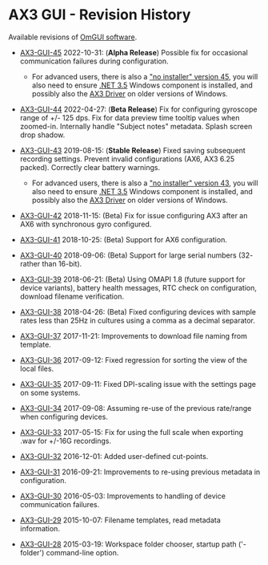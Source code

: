 # AX3 GUI - Revision History

Available revisions of [OmGUI software](https://github.com/digitalinteraction/openmovement/wiki/AX3-GUI).

* [AX3-GUI-45](AX3-GUI-45.zip?raw=true) 2022-10-31: (**Alpha Release**) Possible fix for occasional communication failures during configuration.

  * For advanced users, there is also a ["no installer" version 45](AX3-GUI-45-no-install.zip), you will also need to ensure [.NET 3.5](https://learn.microsoft.com/en-us/dotnet/framework/install/dotnet-35-windows) Windows component is installed, and possibly also the [AX3 Driver](AX3-Driver-Win-5.zip) on older versions of Windows. 

* [AX3-GUI-44](AX3-GUI-44.zip?raw=true) 2022-04-27: (**Beta Release**) Fix for configuring gyroscope range of +/- 125 dps. Fix for data preview time tooltip values when zoomed-in. Internally handle "Subject notes" metadata. Splash screen drop shadow.

* [AX3-GUI-43](AX3-GUI-43.zip?raw=true) 2019-08-15: (**Stable Release**) Fixed saving subsequent recording settings. Prevent invalid configurations (AX6, AX3 6.25 packed). Correctly clear battery warnings.

  * For advanced users, there is also a ["no installer" version 43](AX3-GUI-43-no-install.zip), you will also need to ensure [.NET 3.5](https://learn.microsoft.com/en-us/dotnet/framework/install/dotnet-35-windows) Windows component is installed, and possibly also the [AX3 Driver](AX3-Driver-Win-5.zip) on older versions of Windows. 

* [AX3-GUI-42](AX3-GUI-42.zip?raw=true) 2018-11-15: (Beta) Fix for issue configuring AX3 after an AX6 with synchronous gyro configured. 

* [AX3-GUI-41](AX3-GUI-41.zip?raw=true) 2018-10-25: (Beta) Support for AX6 configuration.

* [AX3-GUI-40](AX3-GUI-40.zip?raw=true) 2018-09-06: (Beta) Support for large serial numbers (32- rather than 16-bit).

* [AX3-GUI-39](AX3-GUI-39.zip?raw=true) 2018-06-21: (Beta) Using OMAPI 1.8 (future support for device variants), battery health messages, RTC check on configuration, download filename verification.

* [AX3-GUI-38](AX3-GUI-38.zip?raw=true) 2018-04-26: (Beta) Fixed configuring devices with sample rates less than 25Hz in cultures using a comma as a decimal separator.

* [AX3-GUI-37](AX3-GUI-37.zip?raw=true) 2017-11-21: Improvements to download file naming from template.

* [AX3-GUI-36](AX3-GUI-36.zip?raw=true) 2017-09-12: Fixed regression for sorting the view of the local files.

* [AX3-GUI-35](AX3-GUI-35.zip?raw=true) 2017-09-11: Fixed DPI-scaling issue with the settings page on some systems.

* [AX3-GUI-34](AX3-GUI-34.zip?raw=true) 2017-09-08: Assuming re-use of the previous rate/range when configuring devices.

* [AX3-GUI-33](AX3-GUI-33.zip?raw=true) 2017-05-15: Fix for using the full scale when exporting .wav for +/-16G recordings.

* [AX3-GUI-32](AX3-GUI-32.zip?raw=true) 2016-12-01: Added user-defined cut-points.

* [AX3-GUI-31](AX3-GUI-31.zip?raw=true) 2016-09-21: Improvements to re-using previous metadata in configuration.

* [AX3-GUI-30](AX3-GUI-30.zip?raw=true) 2016-05-03: Improvements to handling of device communication failures.

* [AX3-GUI-29](AX3-GUI-29.zip?raw=true) 2015-10-07: Filename templates, read metadata information.

* [AX3-GUI-28](AX3-GUI-28.zip?raw=true) 2015-03-19: Workspace folder chooser, startup path ('-folder') command-line option.
